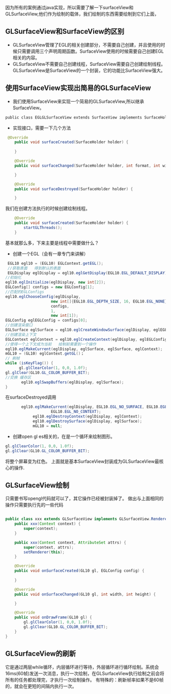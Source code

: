 因为所有的案例通过java实现，所以需要了解一下surfaceView和GLSurfaceView,他们作为绘制的载体，我们绘制的东西需要绘制到它们上面，
## GLSurfaceView和SurfaceView的区别
- GLSurfaceView管理了EGL的相关创建部分，不需要自己创建，并且使用的时候只需要调用三个声明周期函数。SurfaceView使用的时候需要自己创建EGL相关的内容。
- GLSurfaceView不需要自己创建线程，SurfaceView需要自己创建绘制线程。
GLSurfaceView是SurfaceView的一个封装，它的功能比SurfaceView强大。

## 使用SurfaceView实现出简易的GLSurfaceView

- 我们使用SurfaceView来实现一个简易的GLSurfaceView,所以继承SurfaceView。
```c
public class EGLGLSurfaceView extends SurfaceView implements SurfaceHolder.Callback 
```
- 实现接口，需要一下几个方法
```java
 @Override
    public void surfaceCreated(SurfaceHolder holder) {
        
    }

    @Override
    public void surfaceChanged(SurfaceHolder holder, int format, int width, int height) {

    }

    @Override
    public void surfaceDestroyed(SurfaceHolder holder) {

    }
```
我们在创建方法执行的时候创建绘制线程。
```java
    @Override
    public void surfaceCreated(SurfaceHolder holder) {
        startGLThreads();
    }
```

基本就那么多，下来主要是线程中需要做什么？
- 创建一个EGL（会有一章专门来讲解）
```java
 EGL10 egl10 = (EGL10) EGLContext.getEGL();
 //获取表面   得到默认的表面
 EGLDisplay eglDisplay = egl10.eglGetDisplay(EGL10.EGL_DEFAULT_DISPLAY);
//初始化 
egl10.eglInitialize(eglDisplay, new int[2]);
EGLConfig[] configs = new EGLConfig[1];
//匹配的EGLConfigs
egl10.eglChooseConfig(eglDisplay,
                    new int[]{EGL10.EGL_DEPTH_SIZE, 16, EGL10.EGL_NONE},
                    configs,
                    1,
                    new int[1]);
EGLConfig eglEGLConfig = configs[0];
//创建渲染窗口
EGLSurface eglSurface = egl10.eglCreateWindowSurface(eglDisplay, eglEGLConfig, EGLGLSurfaceView.this.getHolder(), null);
//创建渲染上下文
EGLContext eglContext = egl10.eglCreateContext(eglDisplay, eglEGLConfig, EGL10.EGL_NO_CONTEXT, null);
//使得一个上下文成为当前   绘制前需要到一个操作
egl10.eglMakeCurrent(eglDisplay, eglSurface, eglSurface, eglContext);
mGL10 = (GL10) eglContext.getGL()；
// 刷帧
while (isKeyFlag()) {
      gl.glClearColor(1, 0,0, 1.0f);
gl.glClear(GL10.GL_COLOR_BUFFER_BIT);
//交换 缓存区
       egl10.eglSwapBuffers(eglDisplay, eglSurface);
}
```
在surfaceDestroyed调用
```java
       egl10.eglMakeCurrent(eglDisplay, EGL10.EGL_NO_SURFACE, EGL10.EGL_NO_SURFACE,
                    EGL10.EGL_NO_CONTEXT);
            egl10.eglDestroyContext(eglDisplay, eglContext);
            egl10.eglDestroySurface(eglDisplay, eglSurface);
            mGL10 = null;
```
- 创建open gl es相关的，在是一个循环来绘制图形。
```java
gl.glClearColor(1, 0,0, 1.0f);
gl.glClear(GL10.GL_COLOR_BUFFER_BIT);
```

将整个屏幕变为红色。
上面就是基本SurfaceView封装成为GLSurfaceView最核心的操作.

## GLSurfaceView绘制
只需要书写opengl代码就可以了，其它操作已经被封装掉了。
做出与上面相同的操作只需要执行先的一些代码
```java

public class xxx extends GLSurfaceView implements GLSurfaceView.Renderer {
    public xxx(Context context) {
        super(context);
    }

    public xxx(Context context, AttributeSet attrs) {
        super(context, attrs);
        setRenderer(this);
    }

    @Override
    public void onSurfaceCreated(GL10 gl, EGLConfig config) {
        
    }

    @Override
    public void onSurfaceChanged(GL10 gl, int width, int height) {

    }

    @Override
    public void onDrawFrame(GL10 gl) {
        gl.glClearColor(1, 0,0, 1.0f);
        gl.glClear(GL10.GL_COLOR_BUFFER_BIT);
    }
}
```

## GLSurfaceView的刷新
它是通过两层while循环，内层循环进行等待，外层循环进行循环绘制。系统会16ms(60帧)发送一次消息，执行一次绘制，在GLSurfaceView执行绘制之前会将所有的任务都处理完，才执行一次绘制操作。
有特殊的：刷新帧率如果不是60帧的，就会在更短的间隔内执行一次。
